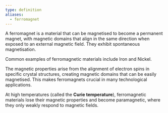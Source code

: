 ```yaml
---
type: definition
aliases:
  - ferromagnet
---
```


A ferromagnet is a material that can be magnetised to become a permanent magnet, with magnetic domains that align in the same direction when exposed to an external magnetic field. They exhibit spontaneous magnetisation.

Common examples of ferromagnetic materials include Iron and Nickel.

The magnetic properties arise from the alignment of electron spins in specific crystal structures, creating magnetic domains that can be easily magnetised. This makes ferromagnets crucial in many technological applications.

At high temperatures (called the **Curie temperature**), ferromagnetic materials lose their magnetic properties and become paramagnetic, where they only weakly respond to magnetic fields.